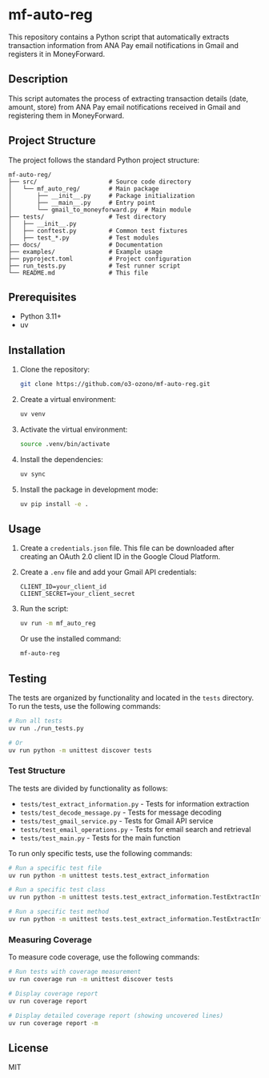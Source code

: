 # mf-auto-reg

This repository contains a Python script that automatically extracts transaction information from ANA Pay email notifications in Gmail and registers it in MoneyForward.

## Description

This script automates the process of extracting transaction details (date, amount, store) from ANA Pay email notifications received in Gmail and registering them in MoneyForward.

## Project Structure

The project follows the standard Python project structure:

```
mf-auto-reg/
├── src/                    # Source code directory
│   └── mf_auto_reg/        # Main package
│       ├── __init__.py     # Package initialization
│       ├── __main__.py     # Entry point
│       └── gmail_to_moneyforward.py  # Main module
├── tests/                  # Test directory
│   ├── __init__.py
│   ├── conftest.py         # Common test fixtures
│   ├── test_*.py           # Test modules
├── docs/                   # Documentation
├── examples/               # Example usage
├── pyproject.toml          # Project configuration
├── run_tests.py            # Test runner script
└── README.md               # This file
```

## Prerequisites

- Python 3.11+
- uv

## Installation

1.  Clone the repository:

    ```bash
    git clone https://github.com/o3-ozono/mf-auto-reg.git
    ```

2.  Create a virtual environment:

    ```bash
    uv venv
    ```

3.  Activate the virtual environment:

    ```bash
    source .venv/bin/activate
    ```

4.  Install the dependencies:

    ```bash
    uv sync
    ```

5.  Install the package in development mode:

    ```bash
    uv pip install -e .
    ```

## Usage

1.  Create a `credentials.json` file. This file can be downloaded after creating an OAuth 2.0 client ID in the Google Cloud Platform.
2.  Create a `.env` file and add your Gmail API credentials:

    ```
    CLIENT_ID=your_client_id
    CLIENT_SECRET=your_client_secret
    ```

3.  Run the script:

    ```bash
    uv run -m mf_auto_reg
    ```

    Or use the installed command:

    ```bash
    mf-auto-reg
    ```

## Testing

The tests are organized by functionality and located in the `tests` directory. To run the tests, use the following commands:

```bash
# Run all tests
uv run ./run_tests.py

# Or
uv run python -m unittest discover tests
```

### Test Structure

The tests are divided by functionality as follows:

- `tests/test_extract_information.py` - Tests for information extraction
- `tests/test_decode_message.py` - Tests for message decoding
- `tests/test_gmail_service.py` - Tests for Gmail API service
- `tests/test_email_operations.py` - Tests for email search and retrieval
- `tests/test_main.py` - Tests for the main function

To run only specific tests, use the following commands:

```bash
# Run a specific test file
uv run python -m unittest tests.test_extract_information

# Run a specific test class
uv run python -m unittest tests.test_extract_information.TestExtractInformation

# Run a specific test method
uv run python -m unittest tests.test_extract_information.TestExtractInformation.test_extract_information_valid_email
```

### Measuring Coverage

To measure code coverage, use the following commands:

```bash
# Run tests with coverage measurement
uv run coverage run -m unittest discover tests

# Display coverage report
uv run coverage report

# Display detailed coverage report (showing uncovered lines)
uv run coverage report -m
```

## License

MIT
